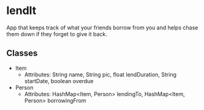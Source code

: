 # lendIt

App that keeps track of what your friends borrow from you and helps chase them down if they forget to give it back.

## Classes
* Item
    * Attributes: String name, String pic, float lendDuration, String startDate, boolean overdue
* Person
    * Attributes: HashMap<Item, Person> lendingTo, HashMap<Item, Person> borrowingFrom